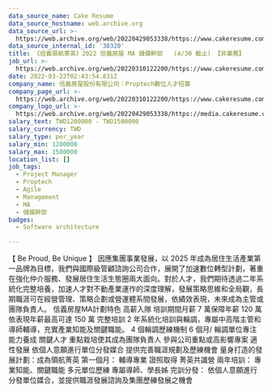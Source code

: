 ```yaml
---
data_source_name: Cake Resume
data_source_hostname: web.archive.org
data_source_url: >-
  https://web.archive.org/web/20220429053338/https://www.cakeresume.com/jobs?ref=jobs_job_search_202001_v2&utm_campaign=jobs_job_search&utm_source=google&utm_content=202001_v2&gclid=CjwKCAjw9qiTBhBbEiwAp-GE0QAQVi1PP90Zg7RzV-FMesN7AdET8fKhFD3Kkq1N6nhM9n3zrUIYlhoChVoQAvD_BwE
data_source_internal_id: '38320'
title: 《信義領航菁英》2022 信義房屋 MA 儲備幹部   (4/30 截止) 【非業務】
job_url: >-
  https://web.archive.org/web/20220310122200/https://www.cakeresume.com/companies/sinyi/jobs/2022-sinyi-MA
date: 2022-03-22T02:43:54.831Z
company_name: 信義房屋股份有限公司｜Proptech數位人才招募
company_page_url: >-
  https://web.archive.org/web/20220310122200/https://www.cakeresume.com/companies/sinyi
company_logo_url: >-
  https://web.archive.org/web/20220429053338/https://media.cakeresume.com/image/upload/s--VV5OqfPS--/c_pad,fl_png8,h_200,w_200/v1575967842/ewn5jjsphynrluvkyawt.png
salary_text: TWD1200000 - TWD1500000
salary_currency: TWD
salary_type: per_year
salary_min: 1200000
salary_max: 1500000
location_list: []
job_tags:
  - Project Manager
  - Proptech
  - Agile
  - Management
  - MA
  - 儲備幹部
badges:
  - Software architecture

---
```


【 Be Proud, Be Unique 】 因應集團事業發展，以 2025 年成為居住生活產業第一品牌為目標，我們與國際級管顧諮詢公司合作，展開了加速數位轉型計劃，著重在強化仲介服務、發展居住生活生態圈兩大面向。對於人才，我們期待透過二年系統化完整培養，加速人才對不動產業運作的深度理解，發展策略思維和全局觀，長期職涯可在經營管理、策略企劃或營運體系間發展，依績效表現，未來成為主管或團隊負責人。 信義房屋MA計劃特色 高薪入隊 培訓期間月薪 7 萬保障年薪 120 萬 依表現年薪最高可達 150 萬 完整培訓 2 年系統化培訓與輪調，專屬中高階主管和導師輔導，充實產業知能及關鍵職能。 4 個輪調歷練機制 6 個月/ 輪調單位專注能力養成 關鍵人才 重點栽培使其成為團隊負責人 參與公司重點或高影響專案 適性發展 依個人意願進行單位分發媒合 提供完善職涯規劃及歷練機會 量身打造的發展計劃：成為領航菁英 第一個月： 輔導專業 證照取得 菁英共識營 兩年培訓： 專業知能、關鍵職能 多元單位歷練 專屬導師、學長姊 完訓分發： 依個人意願進行分發單位媒合，並提供職涯發展諮詢及集團歷練發展之機會 